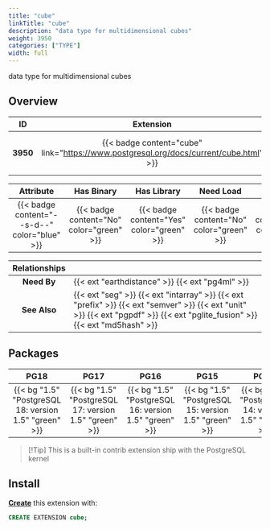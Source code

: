 ```yaml
---
title: "cube"
linkTitle: "cube"
description: "data type for multidimensional cubes"
weight: 3950
categories: ["TYPE"]
width: full
---
```


data type for multidimensional cubes


## Overview

|    ID    | Extension |  Package   | Version |        Category        |           License            |       Language       |
|:--------:|:---------:|:----------:|:-------:|:----------------------:|:----------------------------:|:--------------------:|
| **3950** | {{< badge content="cube" link="https://www.postgresql.org/docs/current/cube.html" >}} | {{< ext "cube" >}} | `1.5` | {{< category "TYPE" >}} | {{< license "PostgreSQL" >}} | {{< language "C" >}} |


|  Attribute | Has Binary | Has Library | Need Load | Has DDL | Relocatable | Trusted |
|:----------:|:----------:|:-----------:|:---------:|:-------:|:-----------:|:-------:|
| {{< badge content="--s-d--" color="blue" >}} | {{< badge content="No" color="green" >}} | {{< badge content="Yes" color="green" >}} | {{< badge content="No" color="green" >}} | {{< badge content="Yes" color="green" >}} | {{< badge content="no" color="red" >}} | {{< badge content="no" color="red" >}} |


| **Relationships** |   |
|:-----------------:|:----|
|    **Need By**    | {{< ext "earthdistance" >}} {{< ext "pg4ml" >}} |
|   **See Also**    | {{< ext "seg" >}} {{< ext "intarray" >}} {{< ext "prefix" >}} {{< ext "semver" >}} {{< ext "unit" >}} {{< ext "pgpdf" >}} {{< ext "pglite_fusion" >}} {{< ext "md5hash" >}} |


## Packages

| **PG18** | **PG17** | **PG16** | **PG15** | **PG14** | **PG13** |
|:--------:|:--------:|:--------:|:--------:|:--------:|:--------:|
| {{< bg "1.5" "PostgreSQL 18: version 1.5" "green" >}} | {{< bg "1.5" "PostgreSQL 17: version 1.5" "green" >}} | {{< bg "1.5" "PostgreSQL 16: version 1.5" "green" >}} | {{< bg "1.5" "PostgreSQL 15: version 1.5" "green" >}} | {{< bg "1.5" "PostgreSQL 14: version 1.5" "green" >}} | {{< bg "1.5" "PostgreSQL 13: version 1.5" "green" >}} |

> [!Tip] This is a built-in contrib extension ship with the PostgreSQL kernel


## Install

[**Create**](https://ext.pgsty.com/usage/create) this extension with:

```sql
CREATE EXTENSION cube;
```

